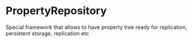 # PropertyRepository
Special framework that allows to have property tree ready for replication, persistent storage, replication etc
